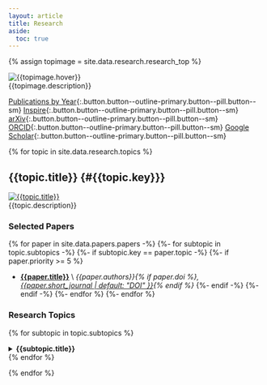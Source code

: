 ```yaml
---
layout: article
title: Research
aside:
  toc: true
---
```



{% assign topimage = site.data.research.research_top %}

<div class="item">
<div class="item__image">
<img class="image-sq--lg rounded" src="{{topimage.image}}" title="{{topimage.hover}}"/>
</div>
<div class="item__content">
{{topimage.description}}
  </div>
</div>

<!--<style>
  .hero-example--linear-gradient {
    background-image: linear-gradient(135deg, rgba(0, 0, 0, .5), rgba(0, 0, 0, .25)), url("{{topimage.image}}");
  }
</style>

<div class="hero hero--dark hero-example--linear-gradient">
  <div class="hero__content">
    <h3>{{topimage.title}}</h3>
  </div>
</div>

{{topimage.description}}-->


[Publications by Year](cv#publications--preprints){:.button.button--outline-primary.button--pill.button--sm}
[Inspire](http://inspirehep.net/author/profile/Jesse.Thaler.1){:.button.button--outline-primary.button--pill.button--sm}
[arXiv](http://arxiv.org/a/thaler_j_1){:.button.button--outline-primary.button--pill.button--sm}
[ORCID](https://orcid.org/0000-0002-2406-8160){:.button.button--outline-primary.button--pill.button--sm}
[Google Scholar](https://scholar.google.com/citations?user=djDP5SMAAAAJ){:.button.button--outline-primary.button--pill.button--sm}





{% for topic in site.data.research.topics %}

## {{topic.title}} {#{{topic.key}}}


<!--<style>
  .hero-example--{{topic.key}} {
    background-image: linear-gradient(135deg, rgba(0, 0, 0, .5), rgba(0, 0, 0, .25)), url("{{topic.image}}");
  }
</style>

<div class="hero hero--dark hero-example--{{topic.key}}">
  <div class="hero__content" markdown=1>
### {{topic.title}} {#{{topic.key}}}
  <p>{{topic.description}}</p>
  </div>
</div>-->



<div class="item">
<div class="item__image">
<a href="{{topic.image_url}}">
<img class="image-96--xl rounded" src="{{topic.image}}" title="{{topic.title}}"/>
</a>
</div>
<div class="item__content">
{{topic.description}}
</div>
</div>


### Selected Papers

{% for paper in site.data.papers.papers -%}
{%- for subtopic in topic.subtopics -%}
{%- if subtopic.key == paper.topic -%}
  {%- if paper.priority >= 5 %}
  * **[{{paper.title}}](https://arxiv.org/abs/{{paper.arxiv}})** \\
        *{{paper.authors}}{% if paper.doi %}, [{{paper.short_journal | default: "DOI" }}](https://doi.org/{{paper.doi}}){% endif %}*
  {%- endif -%}
{%- endif -%}
{%- endfor %}
{%- endfor %}


### Research Topics


{% for subtopic in topic.subtopics %}
<details markdown="1">

<summary><b>{{subtopic.title}}</b></summary>

{% for paper in site.data.papers.papers -%}
{% if subtopic.key == paper.topic %}
  * **[{{paper.title}}](https://arxiv.org/abs/{{paper.arxiv}})** {% if paper.priority >= 3 %}`recommended`{:.success}{% endif %} \\
    *{{paper.authors}}{% if paper.doi %}, [{{paper.short_journal | default: "DOI" }}](https://doi.org/{{paper.doi}}){% endif %}*
{%- endif %}
{%- endfor%}

</details>
{% endfor %}

{% endfor %}

